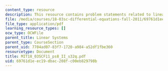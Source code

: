 ```yaml
---
content_type: resource
description: This resource contains problem statements related to linear systems.
file: /media/courses/18-03sc-differential-equations-fall-2011/69761d1eec19dbac208fc00eb829798b_MIT18_03SCF11_ps8_II_s32q.pdf
file_type: application/pdf
learning_resource_types: []
ocw_type: OCWFile
parent_title: Linear Systems
parent_type: CourseSection
parent_uid: 7704ad07-83f7-1720-a984-a52df1fbe360
resourcetype: Document
title: MIT18_03SCF11_ps8_II_s32q.pdf
uid: 69761d1e-ec19-dbac-208f-c00eb829798b
---
```

